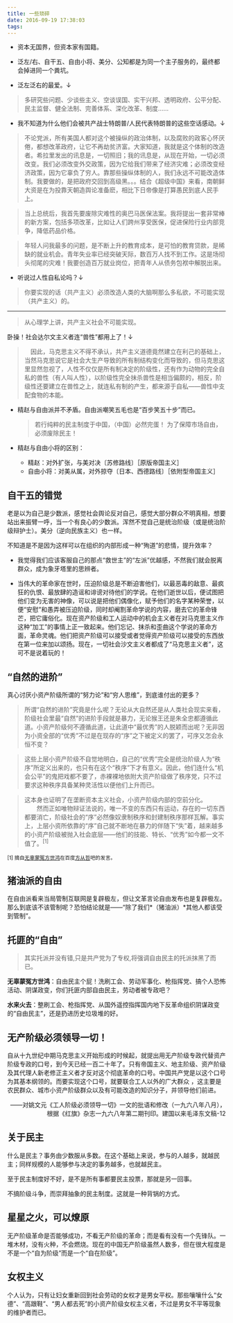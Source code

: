 ```yaml
---
title: 一些琐碎
date: 2016-09-19 17:38:03
tags: 
---
```


* 资本无国界，但资本家有国籍。

* 泛左/右、自干五、自由小将、美分、公知都是为同一个主子服务的，最终都会掉进同一个粪坑。

* 泛左泛右的最爱。↓

>多研究些问题、少谈些主义、空谈误国、实干兴邦、透明政府、公平分配、民主监督、健全法制、完善体系、深化改革、制度……

* 我不知道为什么他们会被共产战士特朗普/人民代表特朗普的这些空话感动。↓

>不论党派，所有美国人都对这个被操纵的政治体制，以及腐败的政客心怀厌倦，都想改革政府，让它不再劫贫济富。大家知道，我就是这个体制的改造者。希拉里发出的讯息是，一切照旧；我的讯息是，从现在开始，一切必须改变。我们必须改变外交政策，因为它给我们带来了经济灾难；必须改变经济政策，因为它辜负了穷人。靠那些操纵体制的人，我们永远不可能改造体制。我要做的，是把政府交回到高级黑。。。结合《超级中国》来看，南朝鲜大资是在为投靠天朝造舆论准备麽，相比下日帝像是打算愚民到底人民手上。

>当上总统后，我首先要废除灾难性的奥巴马医保法案。我将提出一套非常棒的新方案，包括多项改革，比如让人们跨州享受医保，促进保险行业内部竞争，降低药品价格。

>年轻人问我最多的问题，是不断上升的教育成本，是可怕的教育贷款，是稀缺的就业机会。青年失业率已经突破天际，数百万人找不到工作。这是场彻头彻尾的灾难！我要创造百万就业岗位，把青年人从债务包袱中解脱出来。

* 听说过人性自私论吗？↓

>你要实现的话（共产主义）必须改造人类的大脑啊那么多私欲，不可能实现（共产主义）的。

---

>从心理学上讲，共产主义社会不可能实现。

卧操！社会达尔文主义者连“兽性”都用上了！↓
　
>　因此，马克思主义不得不承认，共产主义道德竟然建立在利己的基础上，当然马克思说它是社会大生产导致的所有制结构变化而导致的，但马克思这里显然忽视了，人性不仅仅是所有制决定的阶级性，还有作为动物的完全自私的兽性（有人叫人性），以阶级性完全抹杀兽性是相当偏颇的，相反，阶级性还要建立在兽性之上，就连私有制的产生，都来源于自私——兽性中支配食物的本能。

* 精赵与自由派并不矛盾。自由派嘲笑五毛也是“百步笑五十步”而已。

    > 若行纯粹的民主制度于中国，（中国）必然完蛋！
	> 为了保障市场自由，必须废除民主！

* 精赵与自由小将的区别：

    * 精赵：对外扩张，与美对决〔苏修路线〕［原版帝国主义］
    * 自由小将：对美从属，对外掠夺〔日本、西德路线〕［依附型帝国主义］

## 自干五的错觉 ##

老是以为自己是少数派，感觉社会舆论反对自己，感觉大部分群众不明真相，想要站出来振臂一呼，当一个有良心的少数派。浑然不觉自己是统治阶级（或是统治阶级辩护士）。美分（逆向民族主义）也一样。

不知道是不是因为这样可以在组织的内部形成一种“殉道”的悲情，提升效率？

* 我觉得我们应该客服自己的那点“救世主”的“左派”优越感，不然我们就会脱离群众，成为象牙塔里的思辨者。

* 当伟大的革命家在世时，压迫阶级总是不断迫害他们，以最恶毒的敌意、最疯狂的仇恨、最放肆的造谣和诽谤对待他们的学说。在他们逝世以后，便试图把他们变为无害的神像，可以说是把他们偶像化，赋予他们的名字某种荣誉，以便“安慰”和愚弄被压迫阶级，同时却阉割革命学说的内容，磨去它的革命锋芒，把它庸俗化。现在资产阶级和工人运动中的机会主义者在对马克思主义作这种“加工”的事情上正一致起来。他们忘记、抹杀和歪曲这个学说的革命方面，革命灵魂。他们把资产阶级可以接受或者觉得资产阶级可以接受的东西放在第一位来加以颂扬。现在，一切社会沙文主义者都成了“马克思主义者”，这可不是说着玩的！

## “自然的进阶” ##

真心讨厌小资产阶级所谓的“努力论”和“穷人思维”，到底谁付出的更多？

>所谓“自然的进阶”究竟是什么呢？无论从大自然还是从人类社会现实来看，阶级社会里最“自然”的进阶手段就是暴力，无论猴王还是朱全忠都遵循此道。小资产阶级何不遵循此道，让此道中“最优秀”的人脱颖而出呢？无非因为小资全部的“优秀”不过是在现存的“序”之下被定义的罢了，可序又怎会永恒不变？

> 这些上层小资产阶级不自觉地明白，自己的“优秀”完全是统治阶级人为“秩序”所定义出来的，也只有在这个“秩序”下才有意义。因此，他们连什么“机会公平”的鬼把戏都不要了，赤裸裸地依附大资产阶级做了秩序党，只不过要求这种秩序具备某种灵活性以便他们上升而已。

> 这本身也证明了在垄断资本主义社会，小资产阶级内部的空前分化。
>　　然而正如唯物辩证法说的，唯一不变的东西只有运动，存在的一切东西都要消亡，阶级社会的“序”必然像奴隶制秩序和封建制秩序那样瓦解。事实上，上层小资所依靠的“序”自己就不断地在暴力的伴随下“失”着，越来越多的小资产阶级被抛入社会底层——他们的技能、特长、“优秀”如今都一文不值了。<sup>[1]</sup>

<sub>[1] 摘自[无辜蒙冤方世鸿](http://tieba.baidu.com/home/main?un=%E6%97%A0%E8%BE%9C%E8%92%99%E5%86%A4%E6%96%B9%E4%B8%96%E9%B8%BF&ie=utf-8&fr=pb)在百度[方从哲](http://tieba.baidu.com/f?ct=335675392&tn=baiduPostBrowser&z=4349827463&sc=83907633330#83907633330)吧的发言。</sub>

## 猪油派的自由 ##

在自由派看来当局管制互联网是复辟极左，但让文革言论自由发布也是复辟极左。那么到底该不该管制呢？恐怕结论就是——“除了我们*（猪油派）*其他人都该受到管制”。

## 托匪的“自由” ##

> 其实托派并没有错,只是共产党为了专权,将强调自由民主的托派抹黑了而已。

**无辜蒙冤方世鸿**：自由民主个屁！洗刷工会、劳动军事化、枪指挥党、搞个人恐怖活动、阴谋政变，你们托匪内部自由民主，劳动者被专政吧？

**水来火去**：整刷工会、枪指挥党、从国外遥控指挥国内地下反革命组织阴谋政变的“自由民主”，还是扔进历史垃圾堆的好。

## 无产阶级必须领导一切！ ##

自从十九世纪中期马克思主义开始形成的时候起，就提出用无产阶级专政代替资产阶级专政的口号，到今天已经一百二十年了。只有帝国主义、地主阶级、资产阶级及其代理人新老修正主义者才反对这个彻底革命的口号。中国共产党是以这个口号为其基本纲领的。而要实现这个口号，就要联合工人以外的广大群众 ，这主要是农民群众、城市小资产阶级群众以及有可能改造的知识分子，并领导他们前进。

<p align="right">
——对姚文元《工人阶级必须领导一切》一文的批语和修改（一九六八年八月），根据《红旗》杂志一九六八年第二期刊印。建国以来毛泽东文稿-12
</p>

## 关于民主 ##

什么是民主？事务由少数服从多数。在这个基础上来说，参与的人越多，就越民主；同样规模的人能够参与决定的事务越多，也就越民主。

至于民主制度好不好，是不是所有事都要民主投票，那就是另一回事。

不搞阶级斗争，而崇拜抽象的民主制度。这就是一种背锅的方式。

## 星星之火，可以燎原 ##

无产阶级革命是否能够成功，不看无产阶级的革命；而是看有没有一个先锋队。一堆木材，没有火种，不会燃烧。现在的中国无产阶级虽然人数多，但在很大程度是不是一个“自为阶级”而是一个“自在阶级”。

## 女权主义 ##

个人认为，只有让妇女重新回到社会劳动的女权才是男女平权。那些嚷嚷什么“女德”、“高跟鞋”、“男人都去死”的小资产阶级女权主义者，不过是男女不平等现象的维护者而已。
